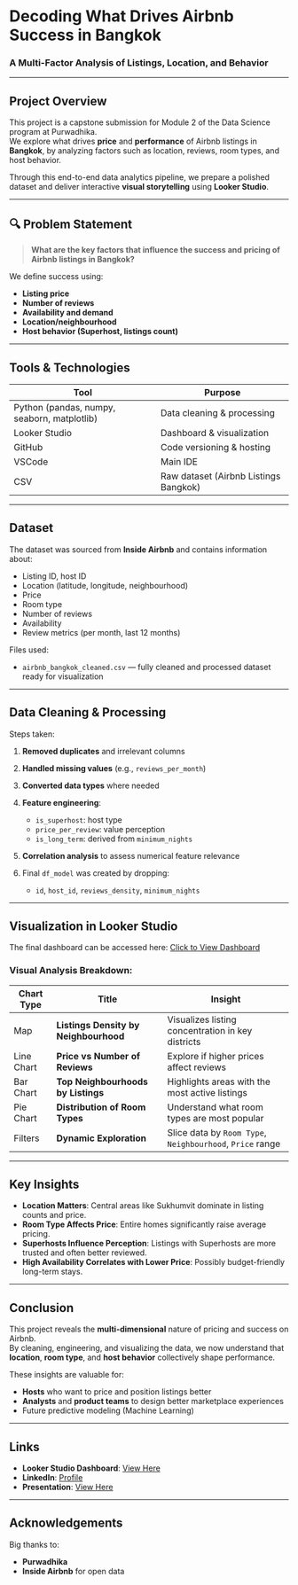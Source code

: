 # Decoding What Drives Airbnb Success in Bangkok  
### A Multi-Factor Analysis of Listings, Location, and Behavior  

---

## Project Overview

This project is a capstone submission for Module 2 of the Data Science program at Purwadhika.  
We explore what drives **price** and **performance** of Airbnb listings in **Bangkok**, by analyzing factors such as location, reviews, room types, and host behavior.

Through this end-to-end data analytics pipeline, we prepare a polished dataset and deliver interactive **visual storytelling** using **Looker Studio**.

---

## 🔍 Problem Statement

> **What are the key factors that influence the success and pricing of Airbnb listings in Bangkok?**

We define success using:
- **Listing price**
- **Number of reviews**
- **Availability and demand**
- **Location/neighbourhood**
- **Host behavior (Superhost, listings count)**

---

## Tools & Technologies

| Tool | Purpose |
|------|--------|
| Python (pandas, numpy, seaborn, matplotlib) | Data cleaning & processing |
| Looker Studio | Dashboard & visualization |
| GitHub | Code versioning & hosting |
| VSCode | Main IDE |
| CSV | Raw dataset (Airbnb Listings Bangkok) |

---

## Dataset

The dataset was sourced from **Inside Airbnb** and contains information about:
- Listing ID, host ID
- Location (latitude, longitude, neighbourhood)
- Price
- Room type
- Number of reviews
- Availability
- Review metrics (per month, last 12 months)

 Files used:
- `airbnb_bangkok_cleaned.csv` — fully cleaned and processed dataset ready for visualization

---

## Data Cleaning & Processing

Steps taken:

1. **Removed duplicates** and irrelevant columns
2. **Handled missing values** (e.g., `reviews_per_month`)
3. **Converted data types** where needed
4. **Feature engineering**:
   - `is_superhost`: host type
   - `price_per_review`: value perception
   - `is_long_term`: derived from `minimum_nights`

5. **Correlation analysis** to assess numerical feature relevance
6. Final `df_model` was created by dropping:
   - `id`, `host_id`, `reviews_density`, `minimum_nights`

---

## Visualization in Looker Studio

 The final dashboard can be accessed here: [Click to View Dashboard](https://lookerstudio.google.com/reporting/1bedb78e-2d11-4759-9dda-e679e42dafd4)

### Visual Analysis Breakdown:

| Chart Type | Title | Insight |
|------------|-------|---------|
| Map | **Listings Density by Neighbourhood** | Visualizes listing concentration in key districts |
| Line Chart | **Price vs Number of Reviews** | Explore if higher prices affect reviews |
| Bar Chart | **Top Neighbourhoods by Listings** | Highlights areas with the most active listings |
| Pie Chart | **Distribution of Room Types** | Understand what room types are most popular |
| Filters | **Dynamic Exploration** | Slice data by `Room Type`, `Neighbourhood`, `Price` range |

---

## Key Insights

- **Location Matters**: Central areas like Sukhumvit dominate in listing counts and price.
- **Room Type Affects Price**: Entire homes significantly raise average pricing.
- **Superhosts Influence Perception**: Listings with Superhosts are more trusted and often better reviewed.
- **High Availability Correlates with Lower Price**: Possibly budget-friendly long-term stays.

---

## Conclusion

This project reveals the **multi-dimensional** nature of pricing and success on Airbnb.  
By cleaning, engineering, and visualizing the data, we now understand that **location**, **room type**, and **host behavior** collectively shape performance.

These insights are valuable for:
- **Hosts** who want to price and position listings better
- **Analysts** and **product teams** to design better marketplace experiences
- Future predictive modeling (Machine Learning)

---

## Links

- **Looker Studio Dashboard**: [View Here](https://lookerstudio.google.com/reporting/1bedb78e-2d11-4759-9dda-e679e42dafd4)
- **LinkedIn**: [Profile](https://www.linkedin.com/in/dhymasmf/)
- **Presentation**: [View Here](https://www.canva.com/design/DAGkXAU6TXU/8vJkI0g7L12PieqsE0xqEQ/edit?utm_content=DAGkXAU6TXU&utm_campaign=designshare&utm_medium=link2&utm_source=sharebutton)

---

## Acknowledgements

Big thanks to:
- **Purwadhika**
- **Inside Airbnb** for open data
